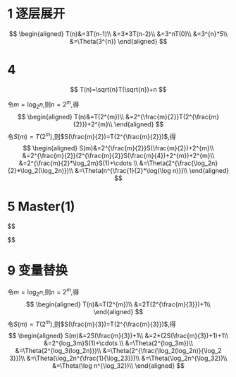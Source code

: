 # 1 逐层展开
$$
\begin{aligned}
T(n)&=3T(n-1)\\
&=3*3T(n-2)\\
&=3^nT(0)\\
&=3^{n}*5\\
&=\Theta(3^{n})
\end{aligned}
$$
# 4
$$
T(n)=\sqrt{n}T(\sqrt{n})+n
$$

令$m=\log_2n$,则$n=2^{m}$,得
$$
\begin{aligned}
T(n)&=T(2^{m})\\
&=2^{\frac{m}{2}}T(2^{\frac{m}{2}})+2^{m}\\
\end{aligned}
$$
令$S(m)=T(2^{m})$,则$S(\frac{m}{2})=T(2^{\frac{m}{2}})$,得
$$
\begin{aligned}
S(m)&=2^{\frac{m}{2}}S(\frac{m}{2})+2^{m}\\
&=2^{\frac{m}{2}}(2^{\frac{m}{2}}S(\frac{m}{4})+2^{m})+2^{m}\\
&=2^{\frac{m}{2}*\log_2m}S(1)+\cdots \\ 
&=\Theta(2^{\frac{\log_2n}{2}*\log_2(\log_2n)})\\
&=\Theta(n^{\frac{1}{2}*\log(\log n)})\\
\end{aligned}
$$
# 5 Master(1)
$$

$$
# 9  变量替换
令$m=\log_2n$,则$n=2^{m}$,得
$$
\begin{aligned}
T(n)&=T(2^{m})\\
&=2T(2^{\frac{m}{3}})+1\\
\end{aligned}
$$
令$S(m)=T(2^{m})$,则$S(\frac{m}{3})=T(2^{\frac{m}{3}})$,得
$$
\begin{aligned}
S(m)&=2S(\frac{m}{3})+1\\
&=2*(2S(\frac{m}{3})+1)+1\\
&=2^{log_3m}S(1)+\cdots \\ 
&=\Theta(2^{log_3m})\\
&=\Theta(2^{log_3(log_2n)})\\
&=\Theta(2^{\frac{\log_2(log_2n)}{\log_2 3}})\\
&=\Theta(\log_2n^{\frac{1}{\log_23}})\\
&=\Theta(\log_2n^{\log_32})\\
&=\Theta(\log n^{\log_32})\\
\end{aligned}
$$